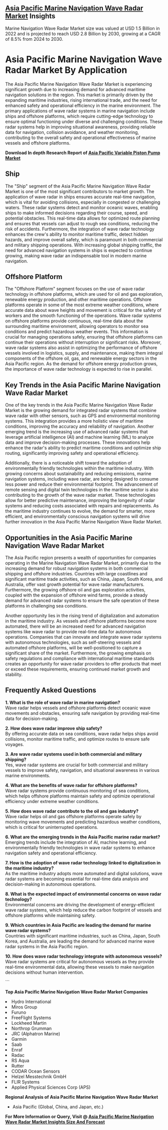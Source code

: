 <h2><a href="https://www.verifiedmarketreports.com/download-sample/?rid=437984&amp;utm_source=Github-Feb&amp;utm_medium=219" target="_blank">Asia Pacific Marine Navigation Wave Radar Market</a> Insights</h2><p>Marine Navigation Wave Radar Market size was valued at USD 1.5 Billion in 2022 and is projected to reach USD 2.8 Billion by 2030, growing at a CAGR of 8.5% from 2024 to 2030.</p><p><h1>Asia Pacific Marine Navigation Wave Radar Market By Application</h1> <p>The Asia Pacific Marine Navigation Wave Radar Market is experiencing significant growth due to increasing demand for advanced maritime navigation solutions in the region. This market is primarily driven by the expanding maritime industries, rising international trade, and the need for enhanced safety and operational efficiency in the marine environment. The primary applications of wave radar systems in marine navigation include ships and offshore platforms, which require cutting-edge technology to ensure optimal functioning under diverse and challenging conditions. These radar systems help in improving situational awareness, providing reliable data for navigation, collision avoidance, and weather monitoring, contributing to the overall safety and operational effectiveness of marine vessels and offshore platforms. <strong><p><strong>Download In depth Research Report of <a href="https://www.verifiedmarketreports.com/download-sample/?rid=236118&amp;utm_source=Pulse-Dec&amp;utm_medium=219" target="_blank">Asia Pacific Variable Piston Pump Market</a></strong></p></strong></p> <h2>Ship</h2> <p>The "Ship" segment of the Asia Pacific Marine Navigation Wave Radar Market is one of the most significant contributors to market growth. The application of wave radar in ships ensures accurate real-time navigation, which is vital for avoiding collisions, especially in congested or challenging waters. These radar systems detect and monitor oceanic waves, enabling ships to make informed decisions regarding their course, speed, and potential obstacles. This real-time data allows for optimized route planning and ensures that vessels can adjust to rough sea conditions, reducing the risk of accidents. Furthermore, the integration of wave radar technology enhances the crew's ability to monitor maritime traffic, detect hidden hazards, and improve overall safety, which is paramount in both commercial and military shipping operations. With increasing global shipping traffic, the need for advanced navigation systems in ships is expected to continue growing, making wave radar an indispensable tool in modern marine navigation.</p> <h2>Offshore Platform</h2> <p>The "Offshore Platform" segment focuses on the use of wave radar technology in offshore platforms, which are used for oil and gas exploration, renewable energy production, and other maritime operations. Offshore platforms operate in some of the most extreme weather conditions, where accurate data about wave heights and movement is critical for the safety of workers and the smooth functioning of the operations. Wave radar systems on offshore platforms provide continuous, real-time data about the surrounding maritime environment, allowing operators to monitor sea conditions and predict hazardous weather events. This information is crucial for managing operations safely, ensuring that offshore platforms can continue their operations without interruption or significant risks. Moreover, wave radar systems also assist in optimizing the performance of offshore vessels involved in logistics, supply, and maintenance, making them integral components of the offshore oil, gas, and renewable energy sectors in the Asia Pacific region. As the demand for offshore energy production grows, the importance of wave radar technology is expected to rise in parallel.</p> <h2>Key Trends in the Asia Pacific Marine Navigation Wave Radar Market</h2> <p>One of the key trends in the Asia Pacific Marine Navigation Wave Radar Market is the growing demand for integrated radar systems that combine wave radar with other sensors, such as GPS and environmental monitoring systems. This integration provides a more holistic view of maritime conditions, improving the accuracy and reliability of navigation. Another emerging trend is the increasing use of advanced radar systems that leverage artificial intelligence (AI) and machine learning (ML) to analyze data and improve decision-making processes. These innovations help enhance the radar's ability to predict maritime conditions and optimize ship routing, significantly improving safety and operational efficiency.</p> <p>Additionally, there is a noticeable shift toward the adoption of environmentally friendly technologies within the maritime industry. With growing concerns about sustainability and reducing emissions, marine navigation systems, including wave radar, are being designed to consume less power and reduce their environmental footprint. The advancement of remote sensing and digital twin technologies in the maritime sector is also contributing to the growth of the wave radar market. These technologies allow for better predictive maintenance, improving the longevity of radar systems and reducing costs associated with repairs and replacements. As the maritime industry continues to evolve, the demand for smarter, more efficient, and environmentally conscious navigation systems will drive further innovation in the Asia Pacific Marine Navigation Wave Radar Market.</p> <h2>Opportunities in the Asia Pacific Marine Navigation Wave Radar Market</h2> <p>The Asia Pacific region presents a wealth of opportunities for companies operating in the Marine Navigation Wave Radar Market, primarily due to the increasing demand for robust navigation systems in both commercial shipping and offshore industries. Countries with large coastlines and significant maritime trade activities, such as China, Japan, South Korea, and Australia, offer vast growth potential for wave radar manufacturers. Furthermore, the growing offshore oil and gas exploration activities, coupled with the expansion of offshore wind farms, provide a steady demand for advanced radar systems to ensure the safe operation of these platforms in challenging sea conditions.</p> <p>Another opportunity lies in the rising trend of digitalization and automation in the maritime industry. As vessels and offshore platforms become more automated, there will be an increased need for advanced navigation systems like wave radar to provide real-time data for autonomous operations. Companies that can innovate and integrate wave radar systems with autonomous technologies, such as self-steering vessels and automated offshore platforms, will be well-positioned to capture a significant share of the market. Furthermore, the growing emphasis on safety regulations and compliance with international maritime standards creates an opportunity for wave radar providers to offer products that meet or exceed these requirements, ensuring continued market growth and stability.</p> <h2>Frequently Asked Questions</h2> <p><strong>1. What is the role of wave radar in marine navigation?</strong><br>Wave radar helps vessels and offshore platforms detect oceanic wave movements and obstacles, ensuring safe navigation by providing real-time data for decision-making.</p> <p><strong>2. How does wave radar improve ship safety?</strong><br>By offering accurate data on sea conditions, wave radar helps ships avoid collisions, monitor maritime traffic, and optimize routes to ensure safe voyages.</p> <p><strong>3. Are wave radar systems used in both commercial and military shipping?</strong><br>Yes, wave radar systems are crucial for both commercial and military vessels to improve safety, navigation, and situational awareness in various marine environments.</p> <p><strong>4. What are the benefits of wave radar for offshore platforms?</strong><br>Wave radar systems provide continuous monitoring of sea conditions, which helps offshore platforms maintain safety and optimize operational efficiency under extreme weather conditions.</p> <p><strong>5. How does wave radar contribute to the oil and gas industry?</strong><br>Wave radar helps oil and gas offshore platforms operate safely by monitoring wave movements and predicting hazardous weather conditions, which is critical for uninterrupted operations.</p> <p><strong>6. What are the emerging trends in the Asia Pacific marine radar market?</strong><br>Emerging trends include the integration of AI, machine learning, and environmentally friendly technologies in wave radar systems to enhance navigation safety and operational efficiency.</p> <p><strong>7. How is the adoption of wave radar technology linked to digitalization in the maritime industry?</strong><br>As the maritime industry adopts more automated and digital solutions, wave radar systems are becoming essential for real-time data analysis and decision-making in autonomous operations.</p> <p><strong>8. What is the expected impact of environmental concerns on wave radar technology?</strong><br>Environmental concerns are driving the development of energy-efficient wave radar systems, which help reduce the carbon footprint of vessels and offshore platforms while maintaining safety.</p> <p><strong>9. Which countries in Asia Pacific are leading the demand for marine wave radar systems?</strong><br>Countries with significant maritime industries, such as China, Japan, South Korea, and Australia, are leading the demand for advanced marine wave radar systems in the Asia Pacific region.</p> <p><strong>10. How does wave radar technology integrate with autonomous vessels?</strong><br>Wave radar systems are critical for autonomous vessels as they provide real-time environmental data, allowing these vessels to make navigation decisions without human intervention.</p> ```</p><p><strong>Top Asia Pacific Marine Navigation Wave Radar Market Companies</strong></p><div data-test-id=""><p><li>Hydro International</li><li> Miros Group</li><li> Furuno</li><li> FreeFlight Systems</li><li> Lockheed Martin</li><li> Northrop Grumman</li><li> JRC (Alphatron Marine)</li><li> Garmin</li><li> Saab</li><li> Enraf</li><li> Radac</li><li> RS Aqua</li><li> Rutter</li><li> CODAR Ocean Sensors</li><li> Helzel Messtechnik GmbH</li><li> FLIR Systems</li><li> Applied Physical Sciences Corp (APS)</li></p><div><strong>Regional Analysis of&nbsp;Asia Pacific Marine Navigation Wave Radar Market</strong></div><ul><li dir="ltr"><p dir="ltr">Asia Pacific (Global, China, and Japan, etc.)</p></li></ul><p><strong>For More Information or Query, Visit @&nbsp;</strong><strong><a href="https://www.verifiedmarketreports.com/product/marine-navigation-wave-radar-market/?utm_source=Github-Feb&amp;utm_medium=219" target="_blank">Asia Pacific Marine Navigation Wave Radar Market Insights Size And Forecast</a></strong></p></div><h2>&nbsp;</h2><div data-test-id="">&nbsp;</div>
